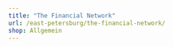 ```yaml
---
title: "The Financial Network"
url: /east-petersburg/the-financial-network/
shop: Allgemein
---
```


